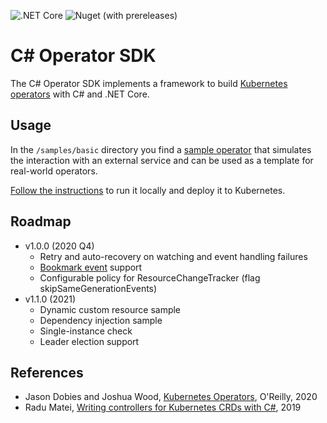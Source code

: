 ![.NET Core](https://github.com/falox/csharp-operator-sdk/workflows/.NET%20Core/badge.svg?branch=master)
![Nuget (with prereleases)](https://img.shields.io/nuget/vpre/k8s.Operators)

# C# Operator SDK

The C# Operator SDK implements a framework to build [Kubernetes operators](https://kubernetes.io/docs/concepts/extend-kubernetes/operator/) with C# and .NET Core.

## Usage

In the `/samples/basic` directory you find a [sample operator](./samples/basic/README.md) that simulates the interaction with an external service and can be used as a template for real-world operators. 

[Follow the instructions](./samples/basic/README.md) to run it locally and deploy it to Kubernetes.

## Roadmap

- v1.0.0 (2020 Q4)
    - Retry and auto-recovery on watching and event handling failures
    - [Bookmark event](https://kubernetes.io/docs/reference/using-api/api-concepts/#watch-bookmarks) support
    - Configurable policy for ResourceChangeTracker (flag skipSameGenerationEvents)
- v1.1.0 (2021)
    - Dynamic custom resource sample
    - Dependency injection sample
    - Single-instance check
    - Leader election support

## References

- Jason Dobies and Joshua Wood, [Kubernetes Operators](https://www.oreilly.com/library/view/kubernetes-operators/9781492048039/), O'Reilly, 2020
- Radu Matei, [Writing controllers for Kubernetes CRDs with C#](https://radu-matei.com/blog/kubernetes-controller-csharp/), 2019
